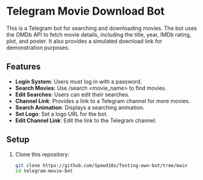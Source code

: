# Telegram Movie Download Bot

This is a Telegram bot for searching and downloading movies. The bot uses the OMDb API to fetch movie details, including the title, year, IMDb rating, plot, and poster. It also provides a simulated download link for demonstration purposes.

## Features

- **Login System**: Users must log in with a password.
- **Search Movies**: Use /search <movie_name> to find movies.
- **Edit Searches**: Users can edit their searches.
- **Channel Link**: Provides a link to a Telegram channel for more movies.
- **Search Animation**: Displays a searching animation.
- **Set Logo**: Set a logo URL for the bot.
- **Edit Channel Link**: Edit the link to the Telegram channel.

## Setup

1. Clone this repository:
   ```sh
   git clone https://github.com/Speed10x/Testing-own-bot/tree/main
   cd telegram-movie-bot
